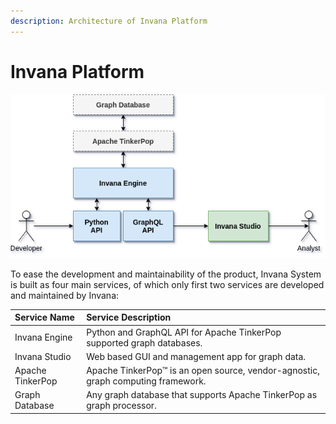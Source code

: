 ```yaml
---
description: Architecture of Invana Platform
---
```


# Invana Platform

![invana architecture](.gitbook/assets/image%20%281%29.png)

To ease the development and maintainability of the product, Invana System is built as four main services, of which only first two services are developed and maintained by Invana:

| Service Name | Service Description |
| :--- | :--- |
| Invana Engine | Python and GraphQL API for Apache TinkerPop supported graph databases.  |
| Invana Studio | Web based GUI and management app for graph data.  |
| Apache TinkerPop | Apache TinkerPop™ is an open source, vendor-agnostic, graph computing framework. |
| Graph Database |  Any graph database that supports Apache TinkerPop as graph processor. |


